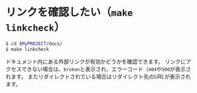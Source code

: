 # リンクを確認したい（``make linkcheck``）

```bash
$ cd $MyPROJECT/docs/
$ make linkcheck
```

ドキュメント内にある外部リンクが有効かどうかを確認できます。
リンクにアクセスできない場合は、``broken``と表示され、エラーコード（``404``や``500``が表示されます。
またリダイレクトされている場合はリダイレクト先のURLが表示されます。
